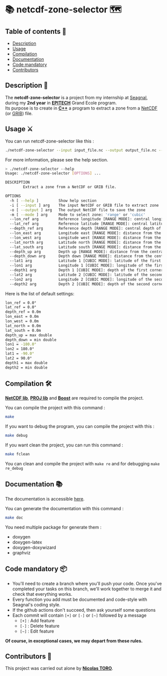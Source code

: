 # 📚 netcdf-zone-selector 🗺️


## Table of contents 📑
- [Description](https://github.com/toro-nicolas/netcdf-zone-selector/blob/main/README.md#description-)
- [Usage](https://github.com/toro-nicolas/netcdf-zone-selector/blob/main/README.md#usage-%EF%B8%8F)
- [Compilation](https://github.com/toro-nicolas/netcdf-zone-selector/blob/main/README.md#compilation-%EF%B8%8F)
- [Documentation](https://github.com/toro-nicolas/netcdf-zone-selector/blob/main/README.md#documentation-)
- [Code mandatory](https://github.com/toro-nicolas/netcdf-zone-selector/blob/main/README.md#code-mandatory-)
- [Contributors](https://github.com/toro-nicolas/netcdf-zone-selector/blob/main/README.md#contributors-)


## Description 📝
The **netcdf-zone-selector** is a project from my internship at [Seagnal](https://www.seagnal.fr/), during my **2nd year** in [**EPITECH**](https://www.epitech.eu/) Grand Ecole program.  
Its purpose is to create in [**C++**](https://en.wikipedia.org/wiki/C%2B%2B) a program to extract a zone from a [NetCDF](https://en.wikipedia.org/wiki/NetCDF) (or [GRIB](https://en.wikipedia.org/wiki/GRIB)) file.


## Usage ⚔️
You can run netcdf-zone-selector like this :
```sh
./netcdf-zone-selector --input input_file.nc --output output_file.nc --mode range --lat_ref 0 --lon_ref 0 --lat_north 111000 --lat_north 111000 --lon_west 111000 --lon_east 111000
```

For more information, please see the help section.
```sh
> ./netcdf-zone-selector --help
Usage: ./netcdf-zone-selector [OPTIONS] ...

DESCRIPTION
        Extract a zone from a NetCDF or GRIB file.

OPTIONS
  -h [ --help ]         Show help section
  -i [ --input ] arg    The input NetCDF or GRIB file to extract zone
  -o [ --output ] arg   The output NetCDF file to save the zone
  -m [ --mode ] arg     Mode to select zone: 'range' or 'cubic'
  --lon_ref arg         Reference longitude [RANGE MODE]: central longitude of the zone
  --lat_ref arg         Reference latitude [RANGE MODE]: central latitude of the zone
  --depth_ref arg       Reference depth [RANGE MODE]: central depth of the zone
  --lon_east arg        Longitude east [RANGE MODE]: distance from the central longitude to the eastern longitude
  --lon_west arg        Longitude west [RANGE MODE]: distance from the central longitude to the western longitude
  --lat_north arg       Latitude north [RANGE MODE]: distance from the central latitude to the northern latitude
  --lat_south arg       Latitude south [RANGE MODE]: distance from the central latitude to the southern latitude
  --depth_up arg        Depth up [RANGE MODE]: distance from the central depth to the upper depth
  --depth_down arg      Depth down [RANGE MODE]: distance from the central depth to the lower depth
  --lat1 arg            Latitude 1 [CUBIC MODE]: latitude of the first corner of the cubic zone
  --lon1 arg            Longitude 1 [CUBIC MODE]: longitude of the first cornerof the cubic zone
  --depth1 arg          Depth 1 [CUBIC MODE]: depth of the first corner of the cubic zone
  --lat2 arg            Latitude 2 [CUBIC MODE]: latitude of the second corner of the cubic zone
  --lon2 arg            Longitude 2 [CUBIC MODE]: longitude of the second corner of the cubic zone
  --depth2 arg          Depth 2 [CUBIC MODE]: depth of the second corner of the cubic zone
```

Here is the list of default settings:
```sh
lon_ref = 0.0°
lat_ref = 0.0°
depth_ref = 0.0m
lon_east = 0.0m
lon_west = 0.0m
lat_north = 0.0m
lat_south = 0.0m
depth_up = max double
depth_down = min double
lon1 = -180.0°
lon2 = 180.0°
lat1 = -90.0°
lat2 = 90.0°
depth1 = max double
depth2 = min double
```


## Compilation 🛠️
[**NetCDF lib**](https://docs.unidata.ucar.edu/netcdf-c/current/), [**PROJ lib**](https://proj.org/en/9.5/) and [**Boost**](https://www.boost.org/) are required to compile the project.

You can compile the project with this command :
```sh
make
```

If you want to debug the program, you can compile the project with this :
```sh
make debug 
```

If you want clean the project, you can run this command :
```sh
make fclean
```

You can clean and compile the project with ```make re``` and for debugging ```make re_debug```


## Documentation 📚
The documentation is accessible [here](https://toro-nicolas.github.io/netcdf-zone-selector/html/).

You can generate the documentation with this command :
```sh
make doc
```
You need multiple package for generate them :
- doxygen
- doxygen-latex
- doxygen-doxywizard
- graphviz


## Code mandatory 📦
- You'll need to create a branch where you'll push your code. Once you've completed your tasks on this branch, we'll work together to merge it and check that everything works.
- Every function you add must be documented and code-style with Seagnal's coding style.
- If the github actions don't succeed, then ask yourself some questions
- Each commit will contain ```[+]``` or ```[-]``` or ```[~]``` followed by a message
    - ```[+]``` : Add feature
    - ```[-]``` : Delete feature
    - ```[~]``` : Edit feature

**Of course, in exceptional cases, we may depart from these rules.**


## Contributors 👤
This project was carried out alone by [**Nicolas TORO**](https://github.com/toro-nicolas).
